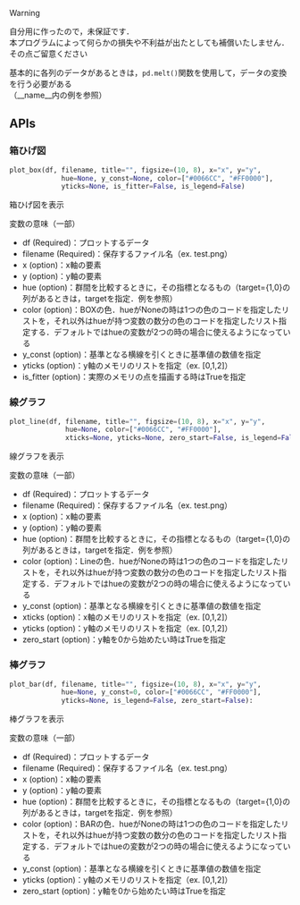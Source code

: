> [!WARNING]
> 自分用に作ったので，未保証です．  
> 本プログラムによって何らかの損失や不利益が出たとしても補償いたしません．  
> その点ご留意ください

基本的に各列のデータがあるときは，`pd.melt()`関数を使用して，データの変換を行う必要がある  
（__name__内の例を参照）

## APIs

### 箱ひげ図
``` Python
plot_box(df, filename, title="", figsize=(10, 8), x="x", y="y", 
             hue=None, y_const=None, color=["#0066CC", "#FF0000"], 
             yticks=None, is_fitter=False, is_legend=False)
```
箱ひげ図を表示  

変数の意味（一部）  
- df (Required)：プロットするデータ
- filename (Required)：保存するファイル名（ex. test.png）
- x (option)：x軸の要素
- y (option)：y軸の要素
- hue (option)：群間を比較するときに，その指標となるもの（target={1,0}の列があるときは，targetを指定．例を参照）
- color (option)：BOXの色．hueがNoneの時は1つの色のコードを指定したリストを，それ以外はhueが持つ変数の数分の色のコードを指定したリスト指定する．デフォルトではhueの変数が2つの時の場合に使えるようになっている
- y_const (option)：基準となる横線を引くときに基準値の数値を指定
- yticks (option)：y軸のメモリのリストを指定（ex. [0,1,2]）
- is_fitter (option)：実際のメモリの点を描画する時はTrueを指定

### 線グラフ
``` Python
plot_line(df, filename, title="", figsize=(10, 8), x="x", y="y", 
              hue=None, color=["#0066CC", "#FF0000"], 
              xticks=None, yticks=None, zero_start=False, is_legend=False)
```
線グラフを表示  

変数の意味（一部）  
- df (Required)：プロットするデータ
- filename (Required)：保存するファイル名（ex. test.png）
- x (option)：x軸の要素
- y (option)：y軸の要素
- hue (option)：群間を比較するときに，その指標となるもの（target={1,0}の列があるときは，targetを指定．例を参照）
- color (option)：Lineの色．hueがNoneの時は1つの色のコードを指定したリストを，それ以外はhueが持つ変数の数分の色のコードを指定したリスト指定する．デフォルトではhueの変数が2つの時の場合に使えるようになっている
- y_const (option)：基準となる横線を引くときに基準値の数値を指定
- xticks (option)：x軸のメモリのリストを指定（ex. [0,1,2]）
- yticks (option)：y軸のメモリのリストを指定（ex. [0,1,2]）
- zero_start (option)：y軸を0から始めたい時はTrueを指定

### 棒グラフ
``` Python
plot_bar(df, filename, title="", figsize=(10, 8), x="x", y="y", 
             hue=None, y_const=0, color=["#0066CC", "#FF0000"], 
             yticks=None, is_legend=False, zero_start=False):
```
棒グラフを表示  

変数の意味（一部）  
- df (Required)：プロットするデータ
- filename (Required)：保存するファイル名（ex. test.png）
- x (option)：x軸の要素
- y (option)：y軸の要素
- hue (option)：群間を比較するときに，その指標となるもの（target={1,0}の列があるときは，targetを指定．例を参照）
- color (option)：BARの色．hueがNoneの時は1つの色のコードを指定したリストを，それ以外はhueが持つ変数の数分の色のコードを指定したリスト指定する．デフォルトではhueの変数が2つの時の場合に使えるようになっている
- y_const (option)：基準となる横線を引くときに基準値の数値を指定
- yticks (option)：y軸のメモリのリストを指定（ex. [0,1,2]）
- zero_start (option)：y軸を0から始めたい時はTrueを指定
